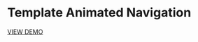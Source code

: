 # Template Animated Navigation
<a href="https://jmeboji.github.io/template-animated-navigation/"> VIEW DEMO </a>
